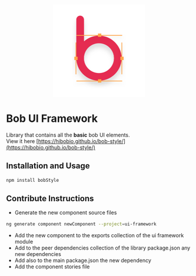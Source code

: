 

<div style="text-align:center">
  <img src="logo.png" alt="UI Framework Logo" width="250" height="250">
</div>


# Bob UI Framework
Library that contains all the **basic** bob UI elements. \
View it here [https://hibobio.github.io/bob-style/](https://hibobio.github.io/bob-style/)

## Installation and Usage
```sh
npm install bobStyle
```

## Contribute Instructions
- Generate the new component source files
```sh
ng generate component newComponent --project=ui-framework
```
- Add the new component to the exports collection of the ui framework module
- Add to the peer dependencies collection of the library package.json any new dependencies
- Add also to the main package.json the new dependency
- Add the component stories file










